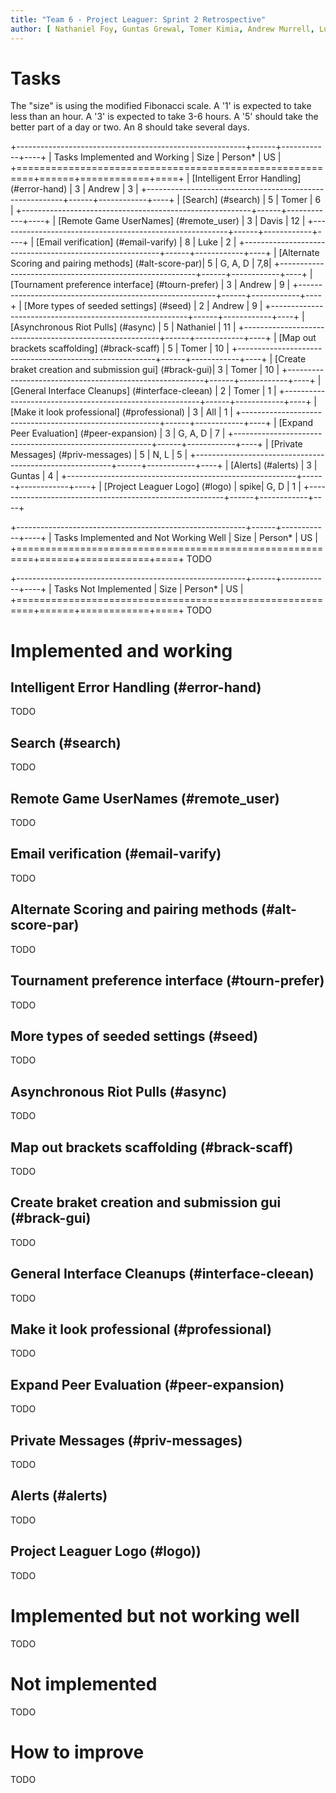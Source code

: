 ```yaml
---
title: "Team 6 - Project Leaguer: Sprint 2 Retrospective"
author: [ Nathaniel Foy, Guntas Grewal, Tomer Kimia, Andrew Murrell, Luke Shumaker, Davis Webb ]
---
```


# Tasks

The "size" is using the modified Fibonacci scale.  A '1' is expected
to take less than an hour.  A '3' is expected to take 3-6 hours.  A
'5' should take the better part of a day or two.  An 8 should take
several days.

+---------------------------------------------------------+------+------------+----+
| Tasks Implemented and Working                           | Size | Person\*   | US |
+=========================================================+======+============+====+
| [Intelligent Error Handling] (#error-hand)              |   3  | Andrew     | 3  |
+---------------------------------------------------------+------+------------+----+
| [Search] (#search)                                      |   5  | Tomer      | 6  |
+---------------------------------------------------------+------+------------+----+
| [Remote Game UserNames] (#remote_user)                  |   3  | Davis      | 12 |
+---------------------------------------------------------+------+------------+----+
| [Email verification] (#email-varify)                    |   8  | Luke       | 2  |
+---------------------------------------------------------+------+------------+----+
| [Alternate Scoring and pairing methods] (#alt-score-par)|   5  | G, A, D    | 7,8|
+---------------------------------------------------------+------+------------+----+
| [Tournament preference interface] (#tourn-prefer)        |   3  | Andrew     | 9  |
+---------------------------------------------------------+------+------------+----+
| [More types of seeded settings] (#seed)                 |   2  | Andrew     | 9  |
+---------------------------------------------------------+------+------------+----+
| [Asynchronous Riot Pulls] (#async)                      |   5  | Nathaniel  | 11 |
+---------------------------------------------------------+------+------------+----+
| [Map out brackets scaffolding] (#brack-scaff)           |   5  | Tomer      | 10 |
+---------------------------------------------------------+------+------------+----+
| [Create braket creation and submission gui] (#brack-gui)|   3  | Tomer      | 10 |
+---------------------------------------------------------+------+------------+----+
| [General Interface Cleanups] (#interface-cleean)        |   2  | Tomer      | 1  |
+---------------------------------------------------------+------+------------+----+
| [Make it look professional] (#professional)             |   3  | All        | 1  |
+---------------------------------------------------------+------+------------+----+
| [Expand Peer Evaluation] (#peer-expansion)              |   3  | G, A, D    | 7  |
+---------------------------------------------------------+------+------------+----+
| [Private Messages] (#priv-messages)                     |   5  | N, L       | 5  |
+---------------------------------------------------------+------+------------+----+
| [Alerts] (#alerts)                                      |   3  | Guntas     | 4  |
+---------------------------------------------------------+------+------------+----+
| [Project Leaguer Logo] (#logo)                          | spike| G, D       | 1  |
+---------------------------------------------------------+------+------------+----+




+---------------------------------------------------------+------+------------+----+
| Tasks Implemented and Not Working Well                  | Size | Person\*   | US |
+=========================================================+======+============+====+
TODO




+---------------------------------------------------------+------+------------+----+
| Tasks Not Implemented                                   | Size | Person\*   | US |
+=========================================================+======+============+====+
TODO




# Implemented and working

## Intelligent Error Handling (#error-hand)

TODO

## Search (#search)

TODO

## Remote Game UserNames (#remote_user)

TODO

## Email verification (#email-varify)

TODO

## Alternate Scoring and pairing methods (#alt-score-par)

TODO

## Tournament preference interface (#tourn-prefer)

TODO

## More types of seeded settings (#seed)

TODO

## Asynchronous Riot Pulls (#async)

TODO

## Map out brackets scaffolding (#brack-scaff)

TODO

## Create braket creation and submission gui (#brack-gui)

TODO

## General Interface Cleanups (#interface-cleean)

TODO

## Make it look professional (#professional)

TODO

## Expand Peer Evaluation (#peer-expansion)

TODO

## Private Messages (#priv-messages)

TODO

## Alerts (#alerts)

TODO

## Project Leaguer Logo (#logo))

TODO



# Implemented but not working well

TODO



# Not implemented

TODO



# How to improve

TODO
